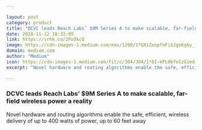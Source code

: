 ```yaml
---

layout: post
category: product
title: "DCVC leads Reach Labs’ $9M Series A to make scalable, far-field wireless power a reality"
date: 2018-11-12 18:32:09
link: https://vrhk.co/2PoOkcQ
image: https://cdn-images-1.medium.com/max/1200/1*GX1ZxnpfmFiXJgoKg6y_iA.jpeg
domain: medium.com
author: "Medium"
icon: https://cdn-images-1.medium.com/fit/c/304/304/1*8I-HPL0bfoIzGied-dzOvA.png
excerpt: "Novel hardware and routing algorithms enable the safe, efficient, wireless delivery of up to 400 watts of power, up to 60 feet away"

---
```


### DCVC leads Reach Labs’ $9M Series A to make scalable, far-field wireless power a reality

Novel hardware and routing algorithms enable the safe, efficient, wireless delivery of up to 400 watts of power, up to 60 feet away
